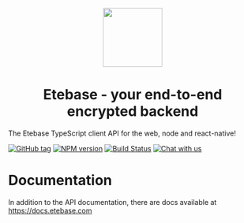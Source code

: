 <p align="center">
  <img width="120" src="https://raw.githubusercontent.com/etesync/etesync-web/master/src/images/logo.svg" />
  <h1 align="center">Etebase - your end-to-end encrypted backend</h1>
</p>

The Etebase TypeScript client API for the web, node and react-native!


[![GitHub tag](https://img.shields.io/github/tag/etesync/etebase-js.svg)](https://github.com/etesync/etebase-js/tags)
[![NPM version](https://img.shields.io/npm/v/etebase.svg)](https://www.npmjs.com/package/etebase)
[![Build Status](https://travis-ci.com/etesync/etebase-js.svg?branch=master)](https://travis-ci.com/etesync/etebase-js)
[![Chat with us](https://img.shields.io/badge/chat-IRC%20|%20Matrix%20|%20Web-blue.svg)](https://www.etebase.com/community-chat/)

# Documentation

In addition to the API documentation, there are docs available at https://docs.etebase.com
